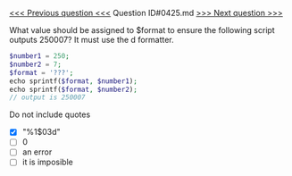 [<<< Previous question <<<](0424.md)  Question ID#0425.md  [>>> Next question >>>](0426.md) 

What value should be assigned to $format to ensure the following script outputs 250007? It must use the d formatter.

```php
$number1 = 250;
$number2 = 7;
$format = '???';
echo sprintf($format, $number1);
echo sprintf($format, $number2);
// output is 250007
```
Do not include quotes

- [x] "%1$03d"
- [ ] 0
- [ ] an error
- [ ] it is imposible
